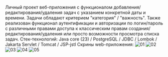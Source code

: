 Личный проект веб-приложения с функционалом добавления/редактирования/удаления задач с указанием конкретной даты и времени. Задачи обладают критерием "категория" / "важность". Также реализован функционал аутентификации и авторизации по логин/пароль с различными правами доступа к классическим правам создания/редактирования/удаления или просто возможности просмотра списка задач.
Стек-технологий: Java core (23) / PostgreSQL / JDBC / Lombok / Jakarta Servlet / Tomcat / JSP-jstl
Скрины web-приложения:
![01](https://github.com/user-attachments/assets/01f8e601-9723-4933-89ea-f24d5af1906d)
![02](https://github.com/user-attachments/assets/d6e79a8e-aa5b-491a-ac42-679d8e9317fd)
![03](https://github.com/user-attachments/assets/81866878-896d-4996-b585-dc9e5d15f841)
![04](https://github.com/user-attachments/assets/cae75d3d-4f1d-4b42-83f5-51e315a15634)
![05](https://github.com/user-attachments/assets/bd7ce3d9-1a91-4541-adad-f916eee1064c)
